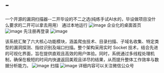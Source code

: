 # -
一个开源的漏洞扫描器--二开毕设的不二之选(纯练手试AI水的，毕设做项目没什么要求的二开可以拿去用用）
通过本地运行
![image](https://github.com/user-attachments/assets/5407ee05-8833-41ad-82ae-f593eef1ec9c)
企业化的桌面首页
![image](https://github.com/user-attachments/assets/ce3cf868-184f-47e2-beaa-bb43c58481c5)
先注册再登录
![image](https://github.com/user-attachments/assets/e48a131f-90f0-4af7-af36-a38b37533e0f)

该系统汇聚了六大核心功能模块，涵盖爬虫技术、目录扫描、子域名收集、特定类型的漏洞探测、指纹识别及端口扫描。整个架构采用实时 Socket 技术，结合先进的可视化界面，旨在提供直观且高效的用户体验。同时，系统通过多线程处理机制，确保在极短的时间内快速返回美观且详尽的结果，从而提升整体工作效率与数据分析能力。
![image](https://github.com/user-attachments/assets/0d625f1e-1577-470c-8e9b-53b6f526955f)
扫描
![image](https://github.com/user-attachments/assets/44e58cd9-8f83-49ba-9750-3784a36938e4)
详细内容可以关注微信公众号

